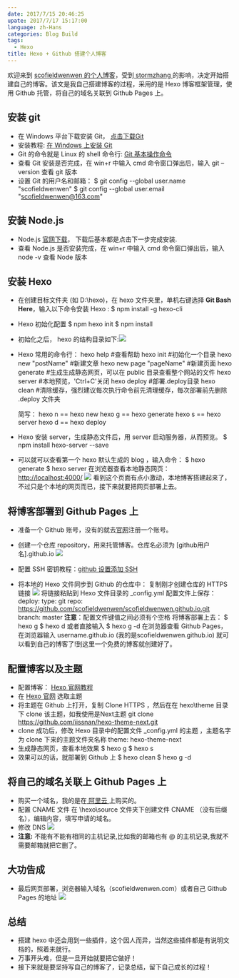 ```yaml
---
date: 2017/7/15 20:46:25
upate: 2017/7/17 15:17:00
language: zh-Hans
categories: Blog Build
tags:
  - Hexo
title: Hexo + Github 搭建个人博客
---
```

欢迎来到 [scofieldwenwen 的个人博客](http://scofieldwenwen.com)，受到[ stormzhang ](http://stormzhang.com)的影响，决定开始搭建自己的博客。该文是我自己搭建博客的过程，采用的是 Hexo 博客框架管理，使用 Github 托管，将自己的域名关联到 Github Pages 上。

## 安装 git
* 在 Windows 平台下载安装 Git， [点击下载Git](https://git-for-windows.github.io/)
* 安装教程: [在 Windows 上安装 Git](http://www.liaoxuefeng.com/wiki/0013739516305929606dd18361248578c67b8067c8c017b000/00137396287703354d8c6c01c904c7d9ff056ae23da865a000)
* Git 的命令就是 Linux 的 shell 命令行: [Git 基本操作命令](http://www.jianshu.com/p/76f15b958d0c)
* 查看 Git 安装是否完成，在 win+r 中输入 cmd 命令窗口弹出后，输入 git –version 查看 git 版本
* 设置 Git 的用户名和邮箱：
    $ git config --global user.name "scofieldwenwen"
    $ git config --global user.email "scofieldwenwen@163.com"


## 安装 Node.js
* Node.js [官网下载](https://nodejs.org/en/download/)， 下载后基本都是点击下一步完成安装.
* 查看 Node.js 是否安装完成，在 win+r 中输入 cmd 命令窗口弹出后，输入 node -v 查看 Node 版本

## 安装 Hexo
 * 在创建目标文件夹 (如 D:\hexo)，在 hexo 文件夹里，单机右键选择 **Git Bash Here**，输入以下命令安装 Hexo :
     $ npm install -g hexo-cli

* Hexo 初始化配置
    $ npm hexo init 
    $ npm install 

* 初始化之后， hexo 的结构目录如下:![](http://p049pdhen.bkt.clouddn.com/blog_build_hexo%20files.png)

* Hexo 常用的命令行：
    hexo help #查看帮助
    hexo init #初始化一个目录
    hexo new "postName" #新建文章
    hexo new page "pageName" #新建页面
    hexo generate #生成生成静态网页，可以在 public 目录查看整个网站的文件
    hexo server #本地预览，'Ctrl+C'关闭
    hexo deploy #部署.deploy目录
    hexo clean #清除缓存，强烈建议每次执行命令前先清理缓存，每次部署前先删除 .deploy 文件夹

    简写：
    hexo n == hexo new
    hexo g == hexo generate
    hexo s == hexo server
    hexo d == hexo deploy

* Hexo 安装 server，生成静态文件后，用 server 启动服务器，从而预览。
    $ npm install hexo-server --save 

* 可以就可以查看第一个 hexo 默认生成的 blog ，输入命令：
     $ hexo generate
      $ hexo server 
     在浏览器查看本地静态网页：[http://localhost:4000/](http://localhost:4000/)
     ![](http://p049pdhen.bkt.clouddn.com/blog_build_hexo%20local%20preview.png)
      看到这个页面有点小激动，本地博客搭建起来了，不过只是个本地的网页而已，接下来就要把网页部署上去。

## 将博客部署到 Github Pages 上
* 准备一个 Github 账号，没有的就去[官网](https://github.com/)注册一个账号。
* 创建一个仓库 repository，用来托管博客。仓库名必须为 [github用户名].github.io 
  ![](http://p049pdhen.bkt.clouddn.com/blog_build_github%20create%20repository.png)

* 配置 SSH 密钥教程：[github 设置添加 SSH](http://www.cnblogs.com/ayseeing/p/3572582.html)
* 将本地的 Hexo 文件同步到 Github 的仓库中：
  复制刚才创建仓库的 HTTPS 链接
  ![](http://p049pdhen.bkt.clouddn.com/blog_build_github%20clone%20repository.png)
  将链接粘贴到 Hexo 文件目录的 _config.yml 配置文件上保存：
      deploy:
    type: git
      repo: https://github.com/scofieldwenwen/scofieldwenwen.github.io.git
      branch: master
  **注意**：配置文件键值之间必须有个空格
  将博客部署上去：
     $ hexo g
   $ hexo d
  或者直接输入
   $ hexo g -d
  在浏览器查看 Github Pages，在浏览器输入 username.github.io (我的是scofieldwenwen.github.io) 就可以看到自己的博客了!到这里一个免费的博客就创建好了。

## 配置博客以及主题
* 配置博客： [Hexo 官网教程](https://hexo.io/zh-cn/docs/configuration.html)
* 在 [Hexo 官网](https://hexo.io/themes/) 选取主题
* 将主题在 Github 上打开，复制 Clone HTTPS ，然后在在 hexo\theme 目录下 clone 该主题，如我使用是Next主题
    git clone https://github.com/iissnan/hexo-theme-next.git
* clone 成功后，修改 Hexo 目录中的配置文件 _config.yml 的主题 ，主题名字为 clone 下来的主题文件夹名称
    theme: hexo-theme-next
* 生成静态网页，查看本地效果
      $ hexo g
    $ hexo s
* 效果可以的话，就部署到 Github 上
     $ hexo clean
     $ hexo g -d

## 将自己的域名关联上 Github Pages 上
* 购买一个域名，我的是在[ 阿里云 ](https://wanwang.aliyun.com/domain/)上购买的。
* 配置 CNAME 文件
  在 \hexo\source 文件夹下创建文件 CNAME （没有后缀名），编辑内容，填写申请的域名。
* 修改 DNS
  ![](http://p049pdhen.bkt.clouddn.com/blog_build_ali%20cloud%20dns.png)
* **注意:** 不能有不能有相同的主机记录,比如我的邮箱也有 @ 的主机记录,我就不需要邮箱就把它删了。


## 大功告成
* 最后网页部署，浏览器输入域名（scofieldwenwen.com）或者自己 Github Pages 的地址
  ![](http://p049pdhen.bkt.clouddn.com/blog_build_my_blog.png)

## 总结

  *  搭建 hexo 中还会用到一些插件，这个因人而异，当然这些插件都是有说明文档的，照着来就行。
  *  万事开头难，但是一旦开始就要把它做好！
  *  接下来就是要坚持写自己的博客了，记录总结，留下自己成长的过程！


